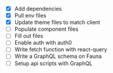 - [x] Add dependencies
- [x] Pull env files
- [x] Update theme files to match client
- [ ] Populate component files
- [ ] Fill out files
- [ ] Enable auth with auth0
- [ ] Write fetch function with react-query
- [ ] Write a GraphQL schema on Fauna
- [ ] Setup api scripts with GraphQL